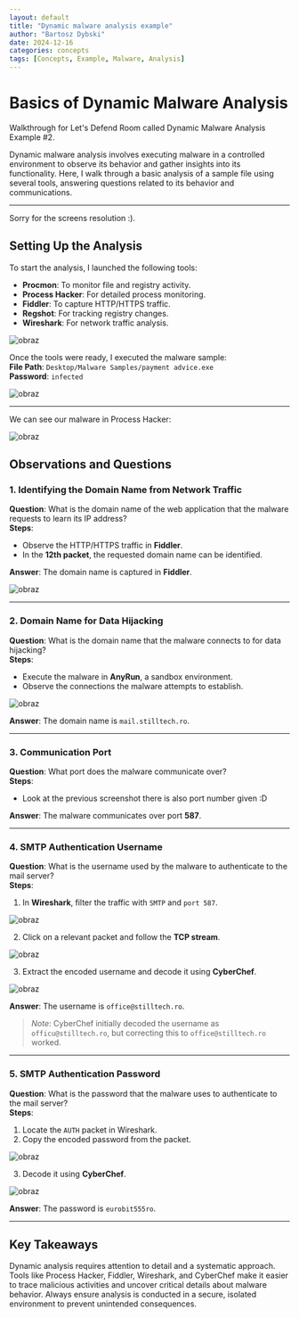 ```yaml
---
layout: default
title: "Dynamic malware analysis example"
author: "Bartosz Dybski"
date: 2024-12-16
categories: concepts
tags: [Concepts, Example, Malware, Analysis]
---
```


# Basics of Dynamic Malware Analysis

Walkthrough for Let's Defend Room called Dynamic Malware Analysis Example #2.

Dynamic malware analysis involves executing malware in a controlled environment to observe its behavior and gather insights into its functionality. Here, I walk through a basic analysis of a sample file using several tools, answering questions related to its behavior and communications.

---
Sorry for the screens resolution :). 
## Setting Up the Analysis

To start the analysis, I launched the following tools:

- **Procmon**: To monitor file and registry activity.
- **Process Hacker**: For detailed process monitoring.
- **Fiddler**: To capture HTTP/HTTPS traffic.
- **Regshot**: For tracking registry changes.
- **Wireshark**: For network traffic analysis.

![obraz](https://github.com/user-attachments/assets/3a34bbef-094e-481d-b188-0b7c31c0d333)

Once the tools were ready, I executed the malware sample:  
**File Path**: `Desktop/Malware Samples/payment advice.exe`  
**Password**: `infected`  

![obraz](https://github.com/user-attachments/assets/65c02c66-6bc2-4b19-987e-b5b50ef566cd)

---

We can see our malware in Process Hacker:

![obraz](https://github.com/user-attachments/assets/759b5451-f296-4702-b3d6-783f067e1267)

## Observations and Questions

### 1. Identifying the Domain Name from Network Traffic

**Question**: What is the domain name of the web application that the malware requests to learn its IP address?  
**Steps**:  
- Observe the HTTP/HTTPS traffic in **Fiddler**.  
- In the **12th packet**, the requested domain name can be identified.

**Answer**: The domain name is captured in **Fiddler**.

![obraz](https://github.com/user-attachments/assets/5d9e9121-153d-4cb9-9e91-226e69aaf402)

---

### 2. Domain Name for Data Hijacking

**Question**: What is the domain name that the malware connects to for data hijacking?  
**Steps**:  
- Execute the malware in **AnyRun**, a sandbox environment.  
- Observe the connections the malware attempts to establish.  

![obraz](https://github.com/user-attachments/assets/04c31b8f-cf4e-48d0-a2ff-c651318464b7)

**Answer**: The domain name is `mail.stilltech.ro`.

---

### 3. Communication Port

**Question**: What port does the malware communicate over?  
**Steps**:  
- Look at the previous screenshot there is also port number given :D

**Answer**: The malware communicates over port **587**.

---

### 4. SMTP Authentication Username

**Question**: What is the username used by the malware to authenticate to the mail server?  
**Steps**:  
1. In **Wireshark**, filter the traffic with `SMTP` and `port 587`.

![obraz](https://github.com/user-attachments/assets/d67c9f89-43f2-409a-bfc4-28d2b2999fca)

2. Click on a relevant packet and follow the **TCP stream**.

![obraz](https://github.com/user-attachments/assets/9903041a-0d59-4d4e-baf0-8a72ee52e5f4)
   
3. Extract the encoded username and decode it using **CyberChef**.

![obraz](https://github.com/user-attachments/assets/981e5a16-b8b8-4676-861a-9acdcc62f8f3)

**Answer**: The username is `office@stilltech.ro`.

> *Note*: CyberChef initially decoded the username as `officu@stilltech.ro`, but correcting this to `office@stilltech.ro` worked.

---

### 5. SMTP Authentication Password

**Question**: What is the password that the malware uses to authenticate to the mail server?  
**Steps**:  
1. Locate the `AUTH` packet in Wireshark.  
2. Copy the encoded password from the packet.

![obraz](https://github.com/user-attachments/assets/ff295f0d-41c1-4c79-bc10-2aad263c06c8)

3. Decode it using **CyberChef**.

![obraz](https://github.com/user-attachments/assets/d84a5344-6d6e-478b-a1cb-71ac70c19436)

**Answer**: The password is `eurobit555ro`.

---

## Key Takeaways

Dynamic analysis requires attention to detail and a systematic approach. Tools like Process Hacker, Fiddler, Wireshark, and CyberChef make it easier to trace malicious activities and uncover critical details about malware behavior. Always ensure analysis is conducted in a secure, isolated environment to prevent unintended consequences.
